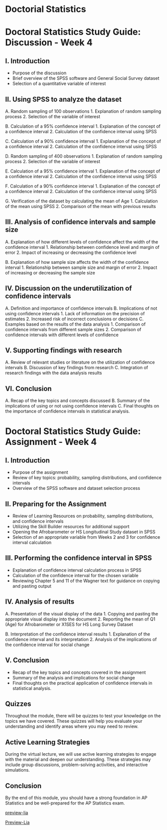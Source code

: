 <!--
author:   U. Anthony Omegbu
email:    anthonyomegbu@gmail.com
version:  0.0.1

tags:     LiaScript, education, OER

logo:     https://your-logo-url.com/logo.jpg

comment:  This document is a simple LiaScript course example.

-->

# Doctorial Statistics

# Doctoral Statistics Study Guide: Discussion - Week 4

## I. Introduction
   - Purpose of the discussion
   - Brief overview of the SPSS software and General Social Survey dataset
   - Selection of a quantitative variable of interest

## II. Using SPSS to analyze the dataset
   A. Random sampling of 100 observations
      1. Explanation of random sampling process
      2. Selection of the variable of interest
      
   B. Calculation of a 95% confidence interval
      1. Explanation of the concept of a confidence interval
      2. Calculation of the confidence interval using SPSS
      
   C. Calculation of a 90% confidence interval
      1. Explanation of the concept of a confidence interval
      2. Calculation of the confidence interval using SPSS
      
   D. Random sampling of 400 observations
      1. Explanation of random sampling process
      2. Selection of the variable of interest
      
   E. Calculation of a 95% confidence interval
      1. Explanation of the concept of a confidence interval
      2. Calculation of the confidence interval using SPSS
      
   F. Calculation of a 90% confidence interval
      1. Explanation of the concept of a confidence interval
      2. Calculation of the confidence interval using SPSS
      
   G. Verification of the dataset by calculating the mean of Age
      1. Calculation of the mean using SPSS
      2. Comparison of the mean with previous results

## III. Analysis of confidence intervals and sample size
   A. Explanation of how different levels of confidence affect the width of the confidence interval
      1. Relationship between confidence level and margin of error
      2. Impact of increasing or decreasing the confidence level
      
   B. Explanation of how sample size affects the width of the confidence interval
      1. Relationship between sample size and margin of error
      2. Impact of increasing or decreasing the sample size

## IV. Discussion on the underutilization of confidence intervals
   A. Definition and importance of confidence intervals
   B. Implications of not using confidence intervals
      1. Lack of information on the precision of estimates
      2. Increased risk of incorrect conclusions or decisions
   C. Examples based on the results of the data analysis
      1. Comparison of confidence intervals from different sample sizes
      2. Comparison of confidence intervals with different levels of confidence

## V. Supporting findings with research
   A. Review of relevant studies or literature on the utilization of confidence intervals
   B. Discussion of key findings from research
   C. Integration of research findings with the data analysis results

## VI. Conclusion
   A. Recap of the key topics and concepts discussed
   B. Summary of the implications of using or not using confidence intervals
   C. Final thoughts on the importance of confidence intervals in statistical analysis.


# Doctoral Statistics Study Guide: Assignment - Week 4

## I. Introduction
   - Purpose of the assignment
   - Review of key topics: probability, sampling distributions, and confidence intervals
   - Overview of the SPSS software and dataset selection process

## II. Preparing for the Assignment
   - Review of Learning Resources on probability, sampling distributions, and confidence intervals
   - Utilizing the Skill Builder resources for additional support
   - Opening the Afrobarometer or HS Longitudinal Study dataset in SPSS
   - Selection of an appropriate variable from Weeks 2 and 3 for confidence interval calculation

## III. Performing the confidence interval in SPSS
   - Explanation of confidence interval calculation process in SPSS
   - Calculation of the confidence interval for the chosen variable
   - Reviewing Chapter 5 and 11 of the Wagner text for guidance on copying and pasting output

## IV. Analysis of results
   A. Presentation of the visual display of the data
      1. Copying and pasting the appropriate visual display into the document
      2. Reporting the mean of Q1 (Age) for Afrobarometer or X1SES for HS Long Survey Dataset
      
   B. Interpretation of the confidence interval results
      1. Explanation of the confidence interval and its interpretation
      2. Analysis of the implications of the confidence interval for social change

## V. Conclusion
   - Recap of the key topics and concepts covered in the assignment
   - Summary of the analysis and implications for social change
   - Final thoughts on the practical application of confidence intervals in statistical analysis.

## Quizzes

Throughout the module, there will be quizzes to test your knowledge on the topics we have covered. These quizzes will help you evaluate your understanding and identify areas where you may need to review.

## Active Learning Strategies

During the virtual lecture, we will use active learning strategies to engage with the material and deepen our understanding. These strategies may include group discussions, problem-solving activities, and interactive simulations.

## Conclusion

By the end of this module, you should have a strong foundation in AP Statistics and be well-prepared for the AP Statistics exam.

[preview-lia](https://raw.githubusercontent.com/awakwe/Doc-statistics/main/README.md)

[Preview-Lia](https://liascript.github.io/course/?https://raw.githubusercontent.com/awakwe/Doc-statistics/main/README.md)
